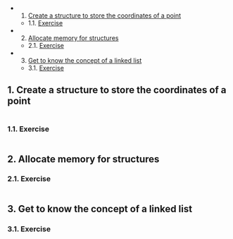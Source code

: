 <!-- vscode-markdown-toc -->
* 1. [Create a structure to store the coordinates of a point](#Createastructuretostorethecoordinatesofapoint)
	* 1.1. [Exercise](#Exercise)
* 2. [Allocate memory for structures](#Allocatememoryforstructures)
	* 2.1. [Exercise](#Exercise-1)
* 3. [Get to know the concept of a linked list](#Gettoknowtheconceptofalinkedlist)
	* 3.1. [Exercise](#Exercise-1)

<!-- vscode-markdown-toc-config
	numbering=true
	autoSave=true
	/vscode-markdown-toc-config -->
<!-- /vscode-markdown-toc -->

##  1. <a name='Createastructuretostorethecoordinatesofapoint'></a>Create a structure to store the coordinates of a point

``` c
```

###  1.1. <a name='Exercise'></a>Exercise
``` c
```
##  2. <a name='Allocatememoryforstructures'></a>Allocate memory for structures

###  2.1. <a name='Exercise-1'></a>Exercise
``` c
```
##  3. <a name='Gettoknowtheconceptofalinkedlist'></a>Get to know the concept of a linked list

###  3.1. <a name='Exercise-1'></a>Exercise
``` c
```
